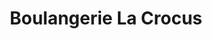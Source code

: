 ---
title: "Boulangerie La Crocus"
url: /mantes-la-jolie/boulangerie-la-crocus/
shop: boulangerie
---